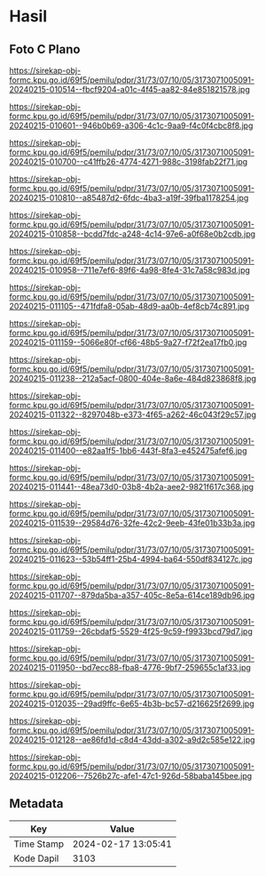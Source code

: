 # Hasil

## Foto C Plano

https://sirekap-obj-formc.kpu.go.id/69f5/pemilu/pdpr/31/73/07/10/05/3173071005091-20240215-010514--fbcf9204-a01c-4f45-aa82-84e851821578.jpg

https://sirekap-obj-formc.kpu.go.id/69f5/pemilu/pdpr/31/73/07/10/05/3173071005091-20240215-010601--946b0b69-a306-4c1c-9aa9-f4c0f4cbc8f8.jpg

https://sirekap-obj-formc.kpu.go.id/69f5/pemilu/pdpr/31/73/07/10/05/3173071005091-20240215-010700--c41ffb26-4774-4271-988c-3198fab22f71.jpg

https://sirekap-obj-formc.kpu.go.id/69f5/pemilu/pdpr/31/73/07/10/05/3173071005091-20240215-010810--a85487d2-6fdc-4ba3-a19f-39fba1178254.jpg

https://sirekap-obj-formc.kpu.go.id/69f5/pemilu/pdpr/31/73/07/10/05/3173071005091-20240215-010858--bcdd7fdc-a248-4c14-97e6-a0f68e0b2cdb.jpg

https://sirekap-obj-formc.kpu.go.id/69f5/pemilu/pdpr/31/73/07/10/05/3173071005091-20240215-010958--711e7ef6-89f6-4a98-8fe4-31c7a58c983d.jpg

https://sirekap-obj-formc.kpu.go.id/69f5/pemilu/pdpr/31/73/07/10/05/3173071005091-20240215-011105--471fdfa8-05ab-48d9-aa0b-4ef8cb74c891.jpg

https://sirekap-obj-formc.kpu.go.id/69f5/pemilu/pdpr/31/73/07/10/05/3173071005091-20240215-011159--5066e80f-cf66-48b5-9a27-f72f2ea17fb0.jpg

https://sirekap-obj-formc.kpu.go.id/69f5/pemilu/pdpr/31/73/07/10/05/3173071005091-20240215-011238--212a5acf-0800-404e-8a6e-484d823868f8.jpg

https://sirekap-obj-formc.kpu.go.id/69f5/pemilu/pdpr/31/73/07/10/05/3173071005091-20240215-011322--8297048b-e373-4f65-a262-46c043f29c57.jpg

https://sirekap-obj-formc.kpu.go.id/69f5/pemilu/pdpr/31/73/07/10/05/3173071005091-20240215-011400--e82aa1f5-1bb6-443f-8fa3-e452475afef6.jpg

https://sirekap-obj-formc.kpu.go.id/69f5/pemilu/pdpr/31/73/07/10/05/3173071005091-20240215-011441--48ea73d0-03b8-4b2a-aee2-9821f617c368.jpg

https://sirekap-obj-formc.kpu.go.id/69f5/pemilu/pdpr/31/73/07/10/05/3173071005091-20240215-011539--29584d76-32fe-42c2-9eeb-43fe01b33b3a.jpg

https://sirekap-obj-formc.kpu.go.id/69f5/pemilu/pdpr/31/73/07/10/05/3173071005091-20240215-011623--53b54ff1-25b4-4994-ba64-550df834127c.jpg

https://sirekap-obj-formc.kpu.go.id/69f5/pemilu/pdpr/31/73/07/10/05/3173071005091-20240215-011707--879da5ba-a357-405c-8e5a-614ce189db96.jpg

https://sirekap-obj-formc.kpu.go.id/69f5/pemilu/pdpr/31/73/07/10/05/3173071005091-20240215-011759--26cbdaf5-5529-4f25-9c59-f9933bcd79d7.jpg

https://sirekap-obj-formc.kpu.go.id/69f5/pemilu/pdpr/31/73/07/10/05/3173071005091-20240215-011950--bd7ecc88-fba8-4776-9bf7-259655c1af33.jpg

https://sirekap-obj-formc.kpu.go.id/69f5/pemilu/pdpr/31/73/07/10/05/3173071005091-20240215-012035--29ad9ffc-6e65-4b3b-bc57-d216625f2699.jpg

https://sirekap-obj-formc.kpu.go.id/69f5/pemilu/pdpr/31/73/07/10/05/3173071005091-20240215-012128--ae86fd1d-c8d4-43dd-a302-a9d2c585e122.jpg

https://sirekap-obj-formc.kpu.go.id/69f5/pemilu/pdpr/31/73/07/10/05/3173071005091-20240215-012206--7526b27c-afe1-47c1-926d-58baba145bee.jpg


## Metadata

| Key        | Value               |
| ---------- | ------------------- |
| Time Stamp | 2024-02-17 13:05:41 |
| Kode Dapil | 3103                |



